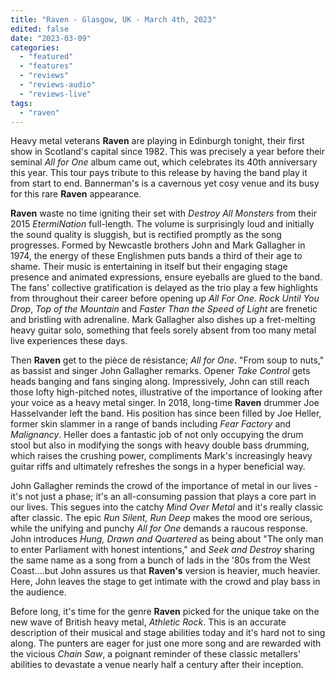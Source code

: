 ```yaml
---
title: "Raven - Glasgow, UK - March 4th, 2023"
edited: false
date: "2023-03-09"
categories:
  - "featured"
  - "features"
  - "reviews"
  - "reviews-audio"
  - "reviews-live"
tags:
  - "raven"
---
```


Heavy metal veterans **Raven** are playing in Edinburgh tonight, their first show in Scotland's capital since 1982. This was precisely a year before their seminal _All for One_ album came out, which celebrates its 40th anniversary this year. This tour pays tribute to this release by having the band play it from start to end. Bannerman's is a cavernous yet cosy venue and its busy for this rare **Raven** appearance. 

**Raven** waste no time igniting their set with _Destroy All Monsters_ from their 2015 _EtermiNation_ full-length. The volume is surprisingly loud and initially the sound quality is sluggish, but is rectified promptly as the song progresses. Formed by Newcastle brothers John and Mark Gallagher in 1974, the energy of these Englishmen puts bands a third of their age to shame. Their music is entertaining in itself but their engaging stage presence and animated expressions, ensure eyeballs are glued to the band. The fans' collective gratification is delayed as the trio play a few highlights from throughout their career before opening up _All For One_. _Rock Until You Drop_, _Top of the Mountain_ and _Faster Than the Speed of Light_ are frenetic and bristling with adrenaline. Mark Gallagher also dishes up a fret-melting heavy guitar solo, something that feels sorely absent from too many metal live experiences these days.

Then **Raven** get to the pièce de résistance; _All for One_. "From soup to nuts," as bassist and singer John Gallagher remarks. Opener _Take Control_ gets heads banging and fans singing along. Impressively, John can still reach those lofty high-pitched notes, illustrative of the importance of looking after your voice as a heavy metal singer. In 2018, long-time **Raven** drummer Joe Hasselvander left the band. His position has since been filled by Joe Heller, former skin slammer in a range of bands including _Fear Factory_ and _Malignancy_. Heller does a fantastic job of not only occupying the drum stool but also in modifying the songs with heavy double bass drumming, which raises the crushing power, compliments Mark's increasingly heavy guitar riffs and ultimately refreshes the songs in a hyper beneficial way.

John Gallagher reminds the crowd of the importance of metal in our lives - it's not just a phase; it's an all-consuming passion that plays a core part in our lives. This segues into the catchy _Mind Over Metal_ and it's really classic after classic. The epic _Run Silent, Run Deep_ makes the mood ore serious, while the unifying and punchy _All for One_ demands a raucous response. John introduces _Hung, Drawn and Quartered_ as being about "The only man to enter Parliament with honest intentions," and _Seek and Destroy_ sharing the same name as a song from a bunch of lads in the '80s from the West Coast....but John assures us that **Raven's** version is heavier, much heavier. Here, John leaves the stage to get intimate with the crowd and play bass in the audience.

Before long, it's time for the genre **Raven** picked for the unique take on the new wave of British heavy metal, _Athletic Rock_. This is an accurate description of their musical and stage abilities today and it's hard not to sing along. The punters are eager for just one more song and are rewarded with the vicious _Chain Saw_, a poignant reminder of these classic metallers' abilities to devastate a venue nearly half a century after their inception.
